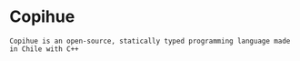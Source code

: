 # Copihue
    Copihue is an open-source, statically typed programming language made in Chile with C++
